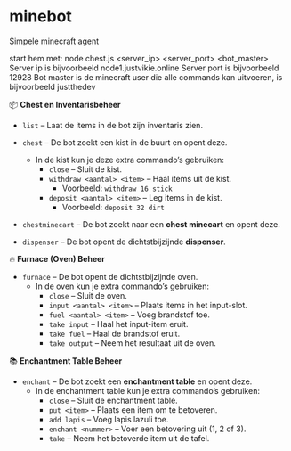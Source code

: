 # minebot
Simpele minecraft agent 

start hem met:
node chest.js <server_ip> <server_port> <bot_master>
Server ip is bijvoorbeeld node1.justvikie.online
Server port is bijvoorbeeld 12928
Bot master is de minecraft user die alle commands kan uitvoeren, is bijvoorbeeld justthedev

📦 **Chest en Inventarisbeheer**
- `list` – Laat de items in de bot zijn inventaris zien.  
- `chest` – De bot zoekt een kist in de buurt en opent deze.  
   - In de kist kun je deze extra commando’s gebruiken:
     - `close` – Sluit de kist.  
     - `withdraw <aantal> <item>` – Haal items uit de kist.  
       - Voorbeeld: `withdraw 16 stick`  
     - `deposit <aantal> <item>` – Leg items in de kist.  
       - Voorbeeld: `deposit 32 dirt`  

- `chestminecart` – De bot zoekt naar een **chest minecart** en opent deze.  
- `dispenser` – De bot opent de dichtstbijzijnde **dispenser**.  

 🔥 **Furnace (Oven) Beheer**
- `furnace` – De bot opent de dichtstbijzijnde oven.  
   - In de oven kun je extra commando’s gebruiken:
     - `close` – Sluit de oven.  
     - `input <aantal> <item>` – Plaats items in het input-slot.  
     - `fuel <aantal> <item>` – Voeg brandstof toe.  
     - `take input` – Haal het input-item eruit.  
     - `take fuel` – Haal de brandstof eruit.  
     - `take output` – Neem het resultaat uit de oven.  

📚 **Enchantment Table Beheer**
- `enchant` – De bot zoekt een **enchantment table** en opent deze.  
   - In de enchantment table kun je extra commando’s gebruiken:
     - `close` – Sluit de enchantment table.  
     - `put <item>` – Plaats een item om te betoveren.  
     - `add lapis` – Voeg lapis lazuli toe.  
     - `enchant <nummer>` – Voer een betovering uit (1, 2 of 3).  
     - `take` – Neem het betoverde item uit de tafel.
